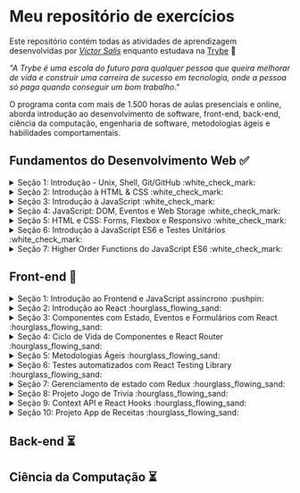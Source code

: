 # Meu repositório de exercícios

Este repositório contém todas as atividades de aprendizagem desenvolvidas por _[Victor Salis](https://github.com/vsalisbr/)_ enquanto estudava na [Trybe](https://www.betrybe.com/) :rocket:

_"A Trybe é uma escola do futuro para qualquer pessoa que queira melhorar de vida e construir uma carreira de sucesso em tecnologia, onde a pessoa só paga quando conseguir um bom trabalho."_

O programa conta com mais de 1.500 horas de aulas presenciais e online, aborda introdução ao desenvolvimento de software, front-end, back-end, ciência da computação, engenharia de software, metodologias ágeis e habilidades comportamentais.

## Fundamentos do Desenvolvimento Web :white_check_mark:

<details>
<summary>
Seção 1: Introdução - Unix, Shell, Git/GitHub :white_check_mark:
</summary>

- [X] 1-1: _Unix & Shell- Part 1_
- [X] 1-2: _Unix & Shell- Part 2_
- [X] 1-2: _Git - O que é e para que serve_
- [X] 1-2: _Git & GitHub - Entendendo os comandos_
</details>

<details>
<summary>
Seção 2: Introdução à HTML & CSS :white_check_mark:
</summary>

- [X] 2-1: _Estruturas de Página_
- [X] 2-2: _Primeiros Passos em CSS_
- [X] 2-3: _Seletores e Posicionamento_
- [X] 2-4: _HTML Semântico_
- [X] 2-5: [_Projeto Prático - Lessons Learned_](https://github.com/vsalisbr/project-lessons-learned)
</details>

<details>
<summary>
Seção 3: Introdução à JavaScript :white_check_mark:
</summary>

- [X] 3-1: _Primeiros Passos_
- [X] 3-2: _Array e loop For_
- [X] 3-3: _Lógica de Programação e Algoritmos_
- [X] 3-4: _Objetos e funções_
- [X] 3-5: _JS ES6 - let, const, arrow functions e template literals_
- [X] 3-6: [_Projeto Prático - Playground Functions_](https://github.com/vsalisbr/project-playground-functions)
</details>

<details>
<summary>
Seção 4: JavaScript: DOM, Eventos e Web Storage :white_check_mark:
</summary>

- [X] 4-1: _DOM e seletores_
- [X] 4-2: _Trabalhando com elementos_
- [X] 4-3: _Eventos_
- [X] 4-4: _Web Storage_
- [X] 4-5: [_Projeto Prático - Pixels Art_](https://github.com/vsalisbr/project-pixels-art)
- [X] 4-6: [_Projeto Prático Bônus - Carta Misteriosa_](#)
- [X] 4-6: [_Projeto Prático Bônus - Meme Generator_](#)
- [X] 4-6: [_Projeto Prático Bônus - Adivinhe a Cor_](#)
- [X] 4-6: [_Projeto Prático Bônus - Lista de Tarefas_](#)
</details>

<details>
<summary>
Seção 5: HTML e CSS: Forms, Flexbox e Responsivo :white_check_mark:
</summary>

- [X] 5-1: _Forms_
- [X] 5-2: _Bibliotecas JavaScript e Frameworks CSS_
- [X] 5-3: _CSS Flexbox - Parte 1_
- [X] 5-4: _CSS Flexbox - Parte 2_
- [X] 5-5: _CSS Responsivo - Mobile First_
- [X] 5-6: [_Projeto Prático - Trybewarts_](https://github.com/vsalisbr/project-trybewarts)
</details>

<details>
<summary>
Seção 6: Introdução à JavaScript ES6 e Testes Unitários :white_check_mark:
</summary>

- [X] 6-1: _Fluxo de exceções e manipulação de objetos_
- [X] 6-2: _Primeiros passos em Jest_
- [X] 6-3: _Matchers e cobertura de código_
- [X] 6-4: [_Projeto Prático - JavaScript Testes Unitários_](https://github.com/vsalisbr/project-js-unit-tests)
</details>

<details>
<summary>
Seção 7: Higher Order Functions do JavaScript ES6 :white_check_mark:
</summary>

- [X] 7-1: _Introdução a Higher Order Functions_
- [X] 7-2: _Higher Order Functions - sort e map_
- [X] 7-3: _Higher Order Functions - filter e reduce_
- [X] 7-4: _JavaScript ES6 - spread operator, rest parameters e object destructuring_
- [X] 7-5: _JavaScript ES6 - Array destructuring, Default destructuring, Object property shorthand e default parameters_
- [X] 7-6: [_Projeto Prático - Zoo functions_](https://github.com/vsalisbr/project-zoo-functions)
</details>

## Front-end :pushpin:

<details>
<summary>
Seção 1: Introdução ao Frontend e JavaScript assíncrono :pushpin:
</summary>

- [ ] 1-1: _Ambiente de desenvolvimento_
- [ ] 1-2: _JavaScript Assíncrono - Promises e fetch_
- [X] 1-3: [_Prática - Casa de câmbio_](https://github.com/vsalisbr/exercise-casa-de-cambio)
- [ ] 1-4: _Async, await e testes assíncronos_
- [X] 1-5: [_Projeto Prático - Carrinho de compras_](https://github.com/vsalisbr/project-shopping-cart)
</details>

<details>
<summary>
Seção 2: Introdução ao React :hourglass_flowing_sand:
</summary>

- [ ] 2-1: _'Hello, world!' no React_
- [ ] 2-2: _Componentes React_
- [ ] 2-3: [_Projeto Prático - Solar System_](#)
</details>

<details>
<summary>
Seção 3: Componentes com Estado, Eventos e Formulários com React :hourglass_flowing_sand:
</summary>

- [ ] 3-1: _Componentes com estado e eventos_
- [ ] 3-2: _Formulários no React_
- [ ] 3-3: [_Projeto Prático - Tryunfo_](#)
</details>

<details>
<summary>
Seção 4: Ciclo de Vida de Componentes e React Router :hourglass_flowing_sand:
</summary>

- [ ] 4-1: _Ciclo de vida de componentes_
- [ ] 4-2: _React Router_
- [ ] 4-3: [_Projeto Prático - TrybeTunes_](#)
</details>

<details>
<summary>
Seção 5: Metodologias Ágeis :hourglass_flowing_sand:
</summary>

- [ ] 5-1: _Metodologias Ágeis_
- [ ] 5-1: [_Projeto Prático - Front-end Online Store_](#)
</details>

<details>
<summary>
Seção 6: Testes automatizados com React Testing Library :hourglass_flowing_sand:
</summary>

- [ ] 6-1: _RTL - Primeiros passos_
- [ ] 6-2: _RTL - Mocks e Inputs_
- [ ] 6-3: _RTL - Testando React Router_
- [ ] 6-4: [_Projeto Prático - Testes em React_](#)
</details>

<details>
<summary>
Seção 7: Gerenciamento de estado com Redux :hourglass_flowing_sand:
</summary>

- [ ] 7-1: _Introdução ao Redux - O estado global da aplicação_
- [ ] 7-2: _Usando o Redux no React_
- [ ] 7-3: _Usando o Redux no React - Prática_
- [ ] 7-4: _Usando o Redux no React - Actions Assíncronas_
- [ ] 7-5: _Testes em React-Redux_
- [ ] 7-6: [_Projeto Prático - Trybe Wallet_](#)
</details>

<details>
<summary>
Seção 8: Projeto Jogo de Trivia :hourglass_flowing_sand:
</summary>

- [ ] 8-1: [_Projeto Prático - Jogo de Trivia_](#)
</details>

<details>
<summary>
Seção 9: Context API e React Hooks :hourglass_flowing_sand:
</summary>

- [ ] 9-1: _React Hooks - useState e useEffect_
- [ ] 9-2: _Context API_
- [ ] 9-3: _Custom Hooks_
- [ ] 9-4: [_Projeto Prático - StarWars Datatable com Context API e Hooks_](#)
</details>

<details>
<summary>
Seção 10: Projeto App de Receitas :hourglass_flowing_sand:
</summary>

- [ ] 9-4: [_Projeto Prático - App de Receitas_](#)
</details>


## Back-end :hourglass_flowing_sand:

## Ciência da Computação :hourglass_flowing_sand:



